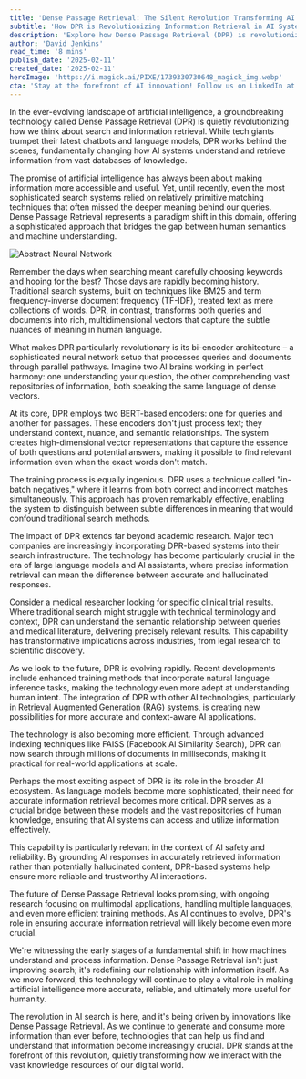 ```yaml
---
title: 'Dense Passage Retrieval: The Silent Revolution Transforming AI Search Technology'
subtitle: 'How DPR is Revolutionizing Information Retrieval in AI Systems'
description: 'Explore how Dense Passage Retrieval (DPR) is revolutionizing AI search technology. Learn about its sophisticated architecture, integration with large language models, and its transformative impact across various industries, ensuring accurate and reliable AI interactions.'
author: 'David Jenkins'
read_time: '8 mins'
publish_date: '2025-02-11'
created_date: '2025-02-11'
heroImage: 'https://i.magick.ai/PIXE/1739330730648_magick_img.webp'
cta: 'Stay at the forefront of AI innovation! Follow us on LinkedIn at MagickAI to receive regular updates on groundbreaking technologies like DPR and their impact on the future of search and information retrieval.'
---
```


In the ever-evolving landscape of artificial intelligence, a groundbreaking technology called Dense Passage Retrieval (DPR) is quietly revolutionizing how we think about search and information retrieval. While tech giants trumpet their latest chatbots and language models, DPR works behind the scenes, fundamentally changing how AI systems understand and retrieve information from vast databases of knowledge.

The promise of artificial intelligence has always been about making information more accessible and useful. Yet, until recently, even the most sophisticated search systems relied on relatively primitive matching techniques that often missed the deeper meaning behind our queries. Dense Passage Retrieval represents a paradigm shift in this domain, offering a sophisticated approach that bridges the gap between human semantics and machine understanding.

![Abstract Neural Network](https://i.magick.ai/PIXE/1739330730648_magick_img.webp)

Remember the days when searching meant carefully choosing keywords and hoping for the best? Those days are rapidly becoming history. Traditional search systems, built on techniques like BM25 and term frequency-inverse document frequency (TF-IDF), treated text as mere collections of words. DPR, in contrast, transforms both queries and documents into rich, multidimensional vectors that capture the subtle nuances of meaning in human language.

What makes DPR particularly revolutionary is its bi-encoder architecture – a sophisticated neural network setup that processes queries and documents through parallel pathways. Imagine two AI brains working in perfect harmony: one understanding your question, the other comprehending vast repositories of information, both speaking the same language of dense vectors.

At its core, DPR employs two BERT-based encoders: one for queries and another for passages. These encoders don't just process text; they understand context, nuance, and semantic relationships. The system creates high-dimensional vector representations that capture the essence of both questions and potential answers, making it possible to find relevant information even when the exact words don't match.

The training process is equally ingenious. DPR uses a technique called "in-batch negatives," where it learns from both correct and incorrect matches simultaneously. This approach has proven remarkably effective, enabling the system to distinguish between subtle differences in meaning that would confound traditional search methods.

The impact of DPR extends far beyond academic research. Major tech companies are increasingly incorporating DPR-based systems into their search infrastructure. The technology has become particularly crucial in the era of large language models and AI assistants, where precise information retrieval can mean the difference between accurate and hallucinated responses.

Consider a medical researcher looking for specific clinical trial results. Where traditional search might struggle with technical terminology and context, DPR can understand the semantic relationship between queries and medical literature, delivering precisely relevant results. This capability has transformative implications across industries, from legal research to scientific discovery.

As we look to the future, DPR is evolving rapidly. Recent developments include enhanced training methods that incorporate natural language inference tasks, making the technology even more adept at understanding human intent. The integration of DPR with other AI technologies, particularly in Retrieval Augmented Generation (RAG) systems, is creating new possibilities for more accurate and context-aware AI applications.

The technology is also becoming more efficient. Through advanced indexing techniques like FAISS (Facebook AI Similarity Search), DPR can now search through millions of documents in milliseconds, making it practical for real-world applications at scale.

Perhaps the most exciting aspect of DPR is its role in the broader AI ecosystem. As language models become more sophisticated, their need for accurate information retrieval becomes more critical. DPR serves as a crucial bridge between these models and the vast repositories of human knowledge, ensuring that AI systems can access and utilize information effectively.

This capability is particularly relevant in the context of AI safety and reliability. By grounding AI responses in accurately retrieved information rather than potentially hallucinated content, DPR-based systems help ensure more reliable and trustworthy AI interactions.

The future of Dense Passage Retrieval looks promising, with ongoing research focusing on multimodal applications, handling multiple languages, and even more efficient training methods. As AI continues to evolve, DPR's role in ensuring accurate information retrieval will likely become even more crucial.

We're witnessing the early stages of a fundamental shift in how machines understand and process information. Dense Passage Retrieval isn't just improving search; it's redefining our relationship with information itself. As we move forward, this technology will continue to play a vital role in making artificial intelligence more accurate, reliable, and ultimately more useful for humanity.

The revolution in AI search is here, and it's being driven by innovations like Dense Passage Retrieval. As we continue to generate and consume more information than ever before, technologies that can help us find and understand that information become increasingly crucial. DPR stands at the forefront of this revolution, quietly transforming how we interact with the vast knowledge resources of our digital world.